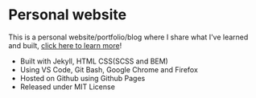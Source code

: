 # Personal website

This is a personal website/portfolio/blog where I share what I've learned and built, [click here to learn more](https://ming-yong.github.io)!

- Built with Jekyll, HTML CSS(SCSS and BEM)
- Using VS Code, Git Bash, Google Chrome and Firefox
- Hosted on Github using Github Pages
- Released under MIT License
